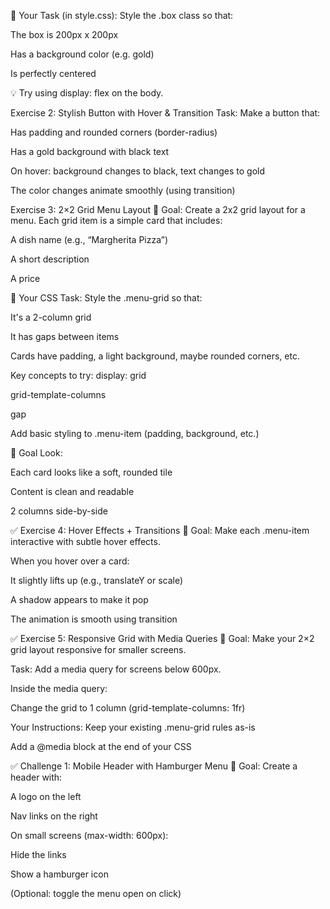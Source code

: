 🎨 Your Task (in style.css):
Style the .box class so that:

The box is 200px x 200px

Has a background color (e.g. gold)

Is perfectly centered

💡 Try using display: flex on the body.


Exercise 2: Stylish Button with Hover & Transition
Task:
Make a button that:

Has padding and rounded corners (border-radius)

Has a gold background with black text

On hover: background changes to black, text changes to gold

The color changes animate smoothly (using transition)

Exercise 3: 2×2 Grid Menu Layout
🎯 Goal:
Create a 2x2 grid layout for a menu.
Each grid item is a simple card that includes:

A dish name (e.g., “Margherita Pizza”)

A short description

A price

🎨 Your CSS Task:
Style the .menu-grid so that:

It's a 2-column grid

It has gaps between items

Cards have padding, a light background, maybe rounded corners, etc.

Key concepts to try:
display: grid

grid-template-columns

gap

Add basic styling to .menu-item (padding, background, etc.)

🎯 Goal Look:

Each card looks like a soft, rounded tile

Content is clean and readable

2 columns side-by-side

✅ Exercise 4: Hover Effects + Transitions
🎯 Goal:
Make each .menu-item interactive with subtle hover effects.

When you hover over a card:

It slightly lifts up (e.g., translateY or scale)

A shadow appears to make it pop

The animation is smooth using transition


✅ Exercise 5: Responsive Grid with Media Queries
🎯 Goal:
Make your 2×2 grid layout responsive for smaller screens.

Task:
Add a media query for screens below 600px.

Inside the media query:

Change the grid to 1 column (grid-template-columns: 1fr)

Your Instructions:
Keep your existing .menu-grid rules as-is

Add a @media block at the end of your CSS



✅ Challenge 1: Mobile Header with Hamburger Menu
🎯 Goal:
Create a header with:

A logo on the left

Nav links on the right

On small screens (max-width: 600px):

Hide the links

Show a hamburger icon

(Optional: toggle the menu open on click)